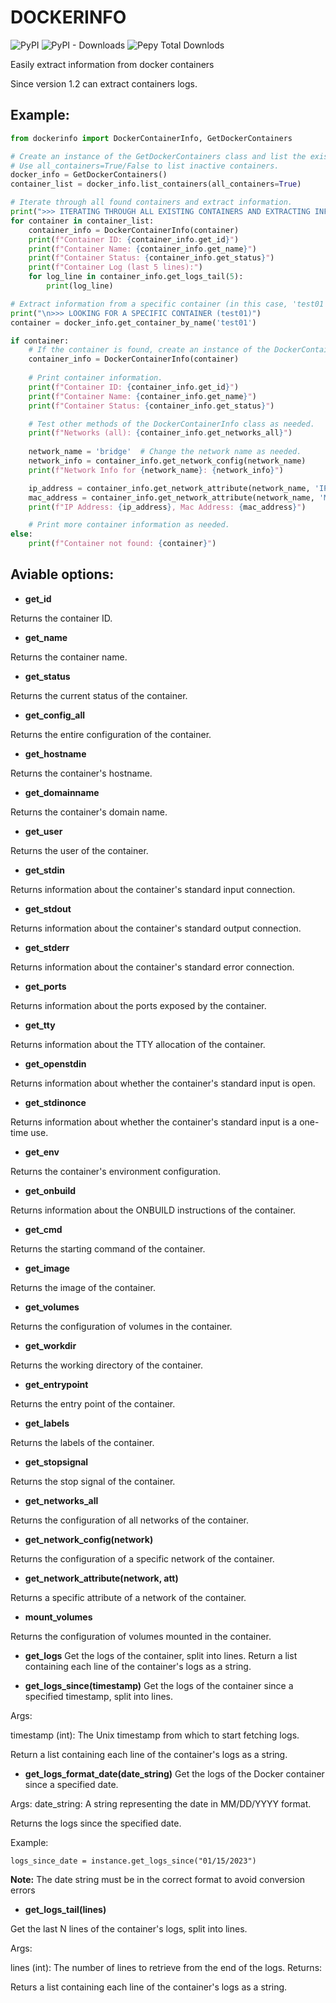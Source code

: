 # DOCKERINFO

![PyPI](https://img.shields.io/pypi/v/dockerinfo) ![PyPI - Downloads](https://img.shields.io/pypi/dm/dockerinfo?color=%2360EE59) ![Pepy Total Downlods](https://img.shields.io/pepy/dt/dockerinfo)

Easily extract information from docker containers

Since version 1.2 can extract containers logs.

## Example:

```python
from dockerinfo import DockerContainerInfo, GetDockerContainers

# Create an instance of the GetDockerContainers class and list the existing containers.
# Use all_containers=True/False to list inactive containers.
docker_info = GetDockerContainers()
container_list = docker_info.list_containers(all_containers=True)

# Iterate through all found containers and extract information.
print(">>> ITERATING THROUGH ALL EXISTING CONTAINERS AND EXTRACTING INFORMATION")
for container in container_list:
    container_info = DockerContainerInfo(container)
    print(f"Container ID: {container_info.get_id}")
    print(f"Container Name: {container_info.get_name}")
    print(f"Container Status: {container_info.get_status}")
    print(f"Container Log (last 5 lines):")
    for log_line in container_info.get_logs_tail(5):
        print(log_line)

# Extract information from a specific container (in this case, 'test01').
print("\n>>> LOOKING FOR A SPECIFIC CONTAINER (test01)")
container = docker_info.get_container_by_name('test01')

if container:
    # If the container is found, create an instance of the DockerContainerInfo class.
    container_info = DockerContainerInfo(container)
    
    # Print container information.
    print(f"Container ID: {container_info.get_id}")
    print(f"Container Name: {container_info.get_name}")
    print(f"Container Status: {container_info.get_status}")

    # Test other methods of the DockerContainerInfo class as needed.
    print(f"Networks (all): {container_info.get_networks_all}")
    
    network_name = 'bridge'  # Change the network name as needed.
    network_info = container_info.get_network_config(network_name)
    print(f"Network Info for {network_name}: {network_info}")

    ip_address = container_info.get_network_attribute(network_name, 'IPAddress')
    mac_address = container_info.get_network_attribute(network_name, 'MacAddress')
    print(f"IP Address: {ip_address}, Mac Address: {mac_address}")

    # Print more container information as needed.
else:
    print(f"Container not found: {container}")
```

## Aviable options:
- **get_id**

Returns the container ID.

- **get_name**

Returns the container name.

- **get_status**

Returns the current status of the container.

- **get_config_all**

Returns the entire configuration of the container.

- **get_hostname**

Returns the container's hostname.

- **get_domainname**

Returns the container's domain name.

- **get_user**

Returns the user of the container.

- **get_stdin**

Returns information about the container's standard input connection.

- **get_stdout**

Returns information about the container's standard output connection.

- **get_stderr**

Returns information about the container's standard error connection.

- **get_ports**

Returns information about the ports exposed by the container.

- **get_tty**

Returns information about the TTY allocation of the container.

- **get_openstdin**

Returns information about whether the container's standard input is open.

- **get_stdinonce**

Returns information about whether the container's standard input is a one-time use.

- **get_env**

Returns the container's environment configuration.

- **get_onbuild**

Returns information about the ONBUILD instructions of the container.

- **get_cmd**

Returns the starting command of the container.

- **get_image**

Returns the image of the container.

- **get_volumes**

Returns the configuration of volumes in the container.

- **get_workdir**

Returns the working directory of the container.

- **get_entrypoint**

Returns the entry point of the container.

- **get_labels**

Returns the labels of the container.

- **get_stopsignal**

Returns the stop signal of the container.

- **get_networks_all**

Returns the configuration of all networks of the container.

- **get_network_config(network)**

Returns the configuration of a specific network of the container.

- **get_network_attribute(network, att)**

Returns a specific attribute of a network of the container.

- **mount_volumes**

Returns the configuration of volumes mounted in the container.

- **get_logs**
Get the logs of the container, split into lines.
Return a list containing each line of the container's logs as a string.

- **get_logs_since(timestamp)**
Get the logs of the container since a specified timestamp, split into lines.

Args:

timestamp (int): The Unix timestamp from which to start fetching logs.

Return a list containing each line of the container's logs as a string.

- **get_logs_format_date(date_string)**
Get the logs of the Docker container since a specified date.

Args:
date_string: A string representing the date in MM/DD/YYYY format.

Returns the logs since the specified date.

Example:
```
logs_since_date = instance.get_logs_since("01/15/2023")
```
**Note:** The date string must be in the correct format to avoid conversion errors


- **get_logs_tail(lines)**

Get the last N lines of the container's logs, split into lines.

Args:

lines (int): The number of lines to retrieve from the end of the logs.
Returns:

Returs a list containing each line of the container's logs as a string.

